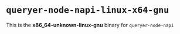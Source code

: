 # `queryer-node-napi-linux-x64-gnu`

This is the **x86_64-unknown-linux-gnu** binary for `queryer-node-napi`
